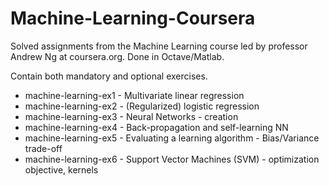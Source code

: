 # Machine-Learning-Coursera
Solved assignments from the Machine Learning course led by professor Andrew Ng at coursera.org. Done in Octave/Matlab.

Contain both mandatory and optional exercises.
* machine-learning-ex1 - Multivariate linear regression
* machine-learning-ex2 - (Regularized) logistic regression
* machine-learning-ex3 - Neural Networks - creation
* machine-learning-ex4 - Back-propagation and self-learning NN
* machine-learning-ex5 - Evaluating a learning algorithm - Bias/Variance trade-off
* machine-learning-ex6 - Support Vector Machines (SVM) - optimization objective, kernels
